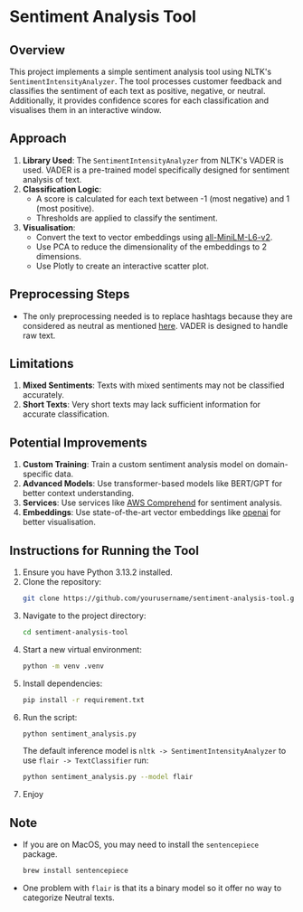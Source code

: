 # Sentiment Analysis Tool

## Overview

This project implements a simple sentiment analysis tool using NLTK's `SentimentIntensityAnalyzer`. The tool processes customer feedback and classifies the sentiment of each text as positive, negative, or neutral. Additionally, it provides confidence scores for each classification and visualises them in an interactive window.

## Approach

1. **Library Used**: The `SentimentIntensityAnalyzer` from NLTK's VADER is used. VADER is a pre-trained model specifically designed for sentiment analysis of text.
2. **Classification Logic**:
   - A score is calculated for each text between -1 (most negative) and 1 (most positive).
   - Thresholds are applied to classify the sentiment.
3. **Visualisation**:
   - Convert the text to vector embeddings using [all-MiniLM-L6-v2](https://huggingface.co/sentence-transformers/all-MiniLM-L6-v2).
   - Use PCA to reduce the dimensionality of the embeddings to 2 dimensions.
   - Use Plotly to create an interactive scatter plot.

## Preprocessing Steps

- The only preprocessing needed is to replace hashtags because they are considered as neutral as mentioned [here](https://www.nltk.org/api/nltk.sentiment.vader.html). VADER is designed to handle raw text.

## Limitations

1. **Mixed Sentiments**: Texts with mixed sentiments may not be classified accurately.
2. **Short Texts**: Very short texts may lack sufficient information for accurate classification.

## Potential Improvements

1. **Custom Training**: Train a custom sentiment analysis model on domain-specific data.
2. **Advanced Models**: Use transformer-based models like BERT/GPT for better context understanding.
3. **Services**: Use services like [AWS Comprehend](https://aws.amazon.com/comprehend/features/) for sentiment analysis.
4. **Embeddings**: Use state-of-the-art vector embeddings like [openai](https://platform.openai.com/docs/models/text-embedding-3-large) for better visualisation.

## Instructions for Running the Tool

1. Ensure you have Python 3.13.2 installed.
2. Clone the repository:
   ```bash
   git clone https://github.com/yourusername/sentiment-analysis-tool.git
   ```
3. Navigate to the project directory:
   ```bash
   cd sentiment-analysis-tool
   ```
4. Start a new virtual environment:
   ```bash
   python -m venv .venv
   ```
5. Install dependencies:
   ```bash
   pip install -r requirement.txt
   ```
6. Run the script:
   ```bash
   python sentiment_analysis.py
   ```
   The default inference model is `nltk -> SentimentIntensityAnalyzer` to use `flair -> TextClassifier` run:
   ```bash
   python sentiment_analysis.py --model flair
   ```
7. Enjoy

## Note

- If you are on MacOS, you may need to install the `sentencepiece` package.
  ```bash
  brew install sentencepiece
  ```
- One problem with `flair` is that its a binary model so it offer no way to categorize Neutral texts.
